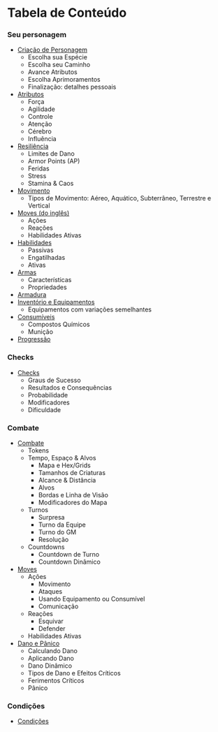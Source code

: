 # Tabela de Conteúdo

### Seu personagem

- [Criação de Personagem](./character/index.md#criação-de-personagem)
    - Escolha sua Espécie
    - Escolha seu Caminho
    - Avance Atributos
    - Escolha Aprimoramentos
    - Finalização: detalhes pessoais
- [Atributos](./character/attributes.md)
    - Força
    - Agilidade
    - Controle
    - Atenção
    - Cérebro
    - Influência
- [Resiliência](./character/resilience.md)
    - Limites de Dano
    - Armor Points (AP)
    - Feridas
    - Stress
    - Stamina & Caos
- [Movimento](./character/movement.md)
    - Tipos de Movimento: Aéreo, Aquático, Subterrâneo, Terrestre e Vertical
- [Moves (do inglês)](./character/moves.md)
    - Ações
    - Reações
    - Habilidades Ativas
- [Habilidades](./character/abilities.md)
    - Passivas
    - Engatilhadas
    - Ativas
- [Armas](./character/weapons.md)
    - Características
    - Propriedades
- [Armadura](./character/armor.md)
- [Inventório e Equipamentos](./character/inventory.md)
    - Equipamentos com variações semelhantes
- [Consumíveis](./character/consumables.md)
    - Compostos Químicos
    - Munição
- [Progressão](./character/progression.md)

### Checks

- [Checks](checks.md)
    - Graus de Sucesso
    - Resultados e Consequências
    - Probabilidade
    - Modificadores
    - Dificuldade

### Combate

- [Combate](./combat/index.md)
    - Tokens
    - Tempo, Espaço & Alvos
        - Mapa e Hex/Grids
        - Tamanhos de Criaturas
        - Alcance & Distância
        - Alvos
        - Bordas e Linha de Visão
        - Modificadores do Mapa
    - Turnos
        - Surpresa
        - Turno da Equipe
        - Turno do GM
        - Resolução
    - Countdowns
        - Countdown de Turno
        - Countdown Dinâmico
- [Moves](./combat/moves.md)
    - Ações
        - Movimento
        - Ataques
        - Usando Equipamento ou Consumível
        - Comunicação
    - Reações
        - Esquivar
        - Defender
    - Habilidades Ativas
- [Dano e Pânico](./combat/damage.md)
    - Calculando Dano
    - Aplicando Dano
    - Dano Dinâmico
    - Tipos de Dano e Efeitos Críticos
    - Ferimentos Críticos
    - Pânico

### Condições

- [Condições](conditions.md)
